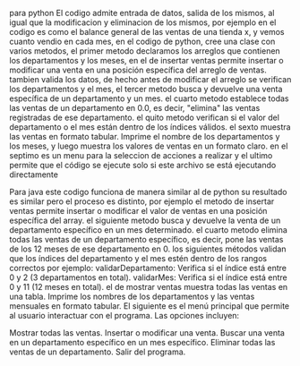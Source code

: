 para python
El codigo admite entrada de datos, salida de los mismos, al igual que la modificacion y eliminacion de los mismos, por ejemplo en el codigo es como el balance general de las ventas de una tienda x, y vemos cuanto vendio en cada mes, en el codigo de python, cree una clase con varios metodos, el primer metodo declaramos los arreglos que contienen los departamentos y los meses, en el de insertar ventas permite insertar o modificar una venta en una posición específica del arreglo de ventas. tambien valida los datos, de hecho antes de modificar el arreglo se verifican los departamentos y el mes, el tercer metodo busca y devuelve una venta específica de un departamento y un mes. el cuarto metodo establece todas las ventas de un departamento en 0.0, es decir, "elimina" las ventas registradas de ese departamento. el quito metodo verifican si el valor del departamento o el mes están dentro de los índices válidos. el sexto muestra las ventas en formato tabular. Imprime el nombre de los departamentos y los meses, y luego muestra los valores de ventas en un formato claro. en el septimo es un menu para la seleccion de acciones a realizar y el ultimo permite que el código se ejecute solo si este archivo se está ejecutando directamente


Para java
este codigo funciona de manera similar al de python su resultado es similar pero el proceso es distinto, por ejemplo el metodo de insertar ventas permite insertar o modificar el valor de ventas en una posición específica del array. el siguiente metodo  busca y devuelve la venta de un departamento específico en un mes determinado. el cuarto metodo elimina todas las ventas de un departamento específico, es decir, pone las ventas de los 12 meses de ese departamento en 0. los siguientes métodos validan que los índices del departamento y el mes estén dentro de los rangos correctos por ejemplo: validarDepartamento: Verifica si el índice está entre 0 y 2 (3 departamentos en total).
validarMes: Verifica si el índice está entre 0 y 11 (12 meses en total). el de mostrar ventas muestra todas las ventas en una tabla. Imprime los nombres de los departamentos y las ventas mensuales en formato tabular. El siguiente es el menú principal que permite al usuario interactuar con el programa. Las opciones incluyen:

Mostrar todas las ventas.
Insertar o modificar una venta.
Buscar una venta en un departamento específico en un mes específico.
Eliminar todas las ventas de un departamento.
Salir del programa.
